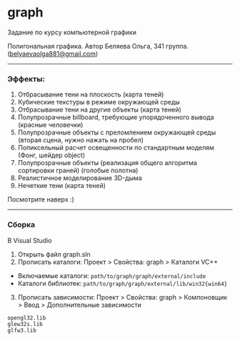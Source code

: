 # graph
Задание по курсу компьютерной графики

Полигональная графика. Автор Беляева Ольга, 341 группа. (belyaevaolga881@gmail.com)
___
### Эффекты:
  1. Отбрасывание тени на плоскость (карта теней)
  2. Кубические текстуры в режиме окружающей среды
  3. Отбрасывание тени на другие объекты (карта теней)
  4. Полупрозрачные billboard, требующие упорядоченного вывода (красные человечки)
  5. Полупрозрачные объекты с преломлением окружающей среды (вторая сцена, нужно нажать на пробел)
  6. Попиксельный расчет освещенности по стандартным моделям (Фонг, шейдер object)
  7. Полупрозрачные объекты (реализация общего алгоритма сортировки граней) (голобые полотна)
  8. Реалистичное моделирование 3D-дыма
  9. Нечеткие тени (карта теней)

  Посмотрите наверх :)
  ___
### Сборка
В Visual Studio
1. Открыть файл graph.sln
2. Прописать каталоги: Проект > Свойства: graph > Каталоги VC++
  * Включаемые каталоги: `path/to/graph/graph/external/include`
  * Каталоги библиотек: `path/to/graph/graph/external/lib/win32{win64}`
3. Прописать зависимости: Проект > Свойства: graph > Компоновщик > Ввод > Дополнительные зависимости
```
opengl32.lib
glew32s.lib
glfw3.lib
```
